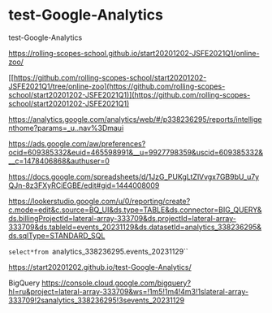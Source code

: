 # test-Google-Analytics
test-Google-Analytics

https://rolling-scopes-school.github.io/start20201202-JSFE2021Q1/online-zoo/

[[https://github.com/rolling-scopes-school/start20201202-JSFE2021Q1/tree/online-zoo](https://github.com/rolling-scopes-school/start20201202-JSFE2021Q1)](https://github.com/rolling-scopes-school/start20201202-JSFE2021Q1)

https://analytics.google.com/analytics/web/#/p338236295/reports/intelligenthome?params=_u..nav%3Dmaui

https://ads.google.com/aw/preferences?ocid=609385332&euid=465598991&__u=9927798359&uscid=609385332&__c=1478406868&authuser=0

https://docs.google.com/spreadsheets/d/1JzG_PUKgLtZlVvgx7GB9bU_u7yQJn-8z3FXyRCiEGBE/edit#gid=1444008009

https://lookerstudio.google.com/u/0/reporting/create?c.mode=edit&c.source=BQ_UI&ds.type=TABLE&ds.connector=BIG_QUERY&ds.billingProjectId=lateral-array-333709&ds.projectId=lateral-array-333709&ds.tableId=events_20231129&ds.datasetId=analytics_338236295&ds.sqlType=STANDARD_SQL

`select*from `analytics_338236295.events_20231129``

https://start20201202.github.io/test-Google-Analytics/

BigQuery https://console.cloud.google.com/bigquery?hl=ru&project=lateral-array-333709&ws=!1m5!1m4!4m3!1slateral-array-333709!2sanalytics_338236295!3sevents_20231129
